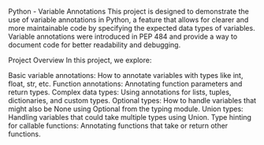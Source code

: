 Python - Variable Annotations
This project is designed to demonstrate the use of variable annotations in Python, a feature that allows for clearer and more maintainable code by specifying the expected data types of variables. Variable annotations were introduced in PEP 484 and provide a way to document code for better readability and debugging.

Project Overview
In this project, we explore:

Basic variable annotations: How to annotate variables with types like int, float, str, etc.
Function annotations: Annotating function parameters and return types.
Complex data types: Using annotations for lists, tuples, dictionaries, and custom types.
Optional types: How to handle variables that might also be None using Optional from the typing module.
Union types: Handling variables that could take multiple types using Union.
Type hinting for callable functions: Annotating functions that take or return other functions.
